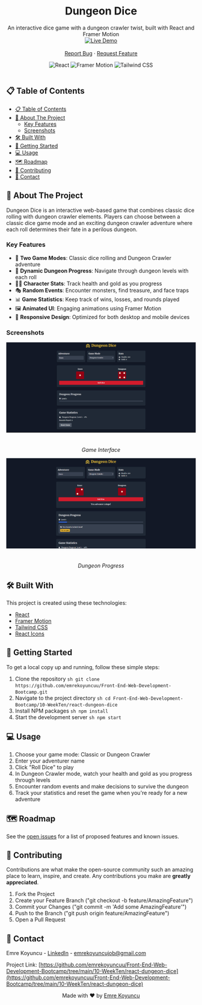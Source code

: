 <div align="center">

  <h1 align="center">Dungeon Dice</h1>

  <p align="center">
    An interactive dice game with a dungeon crawler twist, built with React and Framer Motion
    <br />
    <a href="https://emre-dungeon-dice.netlify.app/" target="_blank">
      <img src="https://img.shields.io/badge/LIVE%20DEMO-Click%20Here-brightgreen?style=for-the-badge&logo=netlify" alt="Live Demo" height="50">
    </a>
    <br />
    <br />
    <a href="https://github.com/emrekoyuncuu/Front-End-Web-Development-Bootcamp/issues">Report Bug</a>
    ·
    <a href="https://github.com/emrekoyuncuu/Front-End-Web-Development-Bootcamp/issues">Request Feature</a>
  </p>

  <div align="center">
    <img src="https://img.shields.io/badge/React-20232A?style=for-the-badge&logo=react&logoColor=61DAFB" alt="React">
    <img src="https://img.shields.io/badge/Framer_Motion-black?style=for-the-badge&logo=framer&logoColor=white" alt="Framer Motion">
    <img src="https://img.shields.io/badge/Tailwind_CSS-38B2AC?style=for-the-badge&logo=tailwind-css&logoColor=white" alt="Tailwind CSS">
  </div>
</div>

<br />

## 📋 Table of Contents

- [📋 Table of Contents](#-table-of-contents)
- [🚀 About The Project](#-about-the-project)
  - [Key Features](#key-features)
  - [Screenshots](#screenshots)
- [🛠️ Built With](#️-built-with)
- [🏁 Getting Started](#-getting-started)
- [💻 Usage](#-usage)
- [🗺️ Roadmap](#️-roadmap)
- [🤝 Contributing](#-contributing)
- [📧 Contact](#-contact)

## 🚀 About The Project

Dungeon Dice is an interactive web-based game that combines classic dice rolling with dungeon crawler elements. Players can choose between a classic dice game mode and an exciting dungeon crawler adventure where each roll determines their fate in a perilous dungeon.

### Key Features

- 🎲 **Two Game Modes**: Classic dice rolling and Dungeon Crawler adventure
- 🏰 **Dynamic Dungeon Progress**: Navigate through dungeon levels with each roll
- 🧙‍♂️ **Character Stats**: Track health and gold as you progress
- 🎭 **Random Events**: Encounter monsters, find treasure, and face traps
- 📊 **Game Statistics**: Keep track of wins, losses, and rounds played
- 🖼️ **Animated UI**: Engaging animations using Framer Motion
- 📱 **Responsive Design**: Optimized for both desktop and mobile devices

### Screenshots

<div align="center">
  <img src="https://github.com/emrekoyuncuu/Front-End-Web-Development-Bootcamp/blob/main/10-WeekTen/react-dungeon-dice/public/images/screenshot1.png" alt="Game Interface" width="600" style="max-width: 100%; height: auto; margin-bottom: 20px;">
  <p><em>Game Interface</em></p>

  <img src="https://github.com/emrekoyuncuu/Front-End-Web-Development-Bootcamp/blob/main/10-WeekTen/react-dungeon-dice/public/images/screenshot2.png" alt="Dungeon Progress" width="600" style="max-width: 100%; height: auto; margin-bottom: 20px;">
  <p><em>Dungeon Progress</em></p>
</div>

## 🛠️ Built With

This project is created using these technologies:

- [React](https://reactjs.org/)
- [Framer Motion](https://www.framer.com/motion/)
- [Tailwind CSS](https://tailwindcss.com/)
- [React Icons](https://react-icons.github.io/react-icons/)

## 🏁 Getting Started

To get a local copy up and running, follow these simple steps:

1. Clone the repository
   ``sh
   git clone https://github.com/emrekoyuncuu/Front-End-Web-Development-Bootcamp.git
   ``
2. Navigate to the project directory
   ``sh
   cd Front-End-Web-Development-Bootcamp/10-WeekTen/react-dungeon-dice
   ``
3. Install NPM packages
   ``sh
   npm install
   ``
4. Start the development server
   ``sh
   npm start
   ``

## 💻 Usage

1. Choose your game mode: Classic or Dungeon Crawler
2. Enter your adventurer name
3. Click "Roll Dice" to play
4. In Dungeon Crawler mode, watch your health and gold as you progress through levels
5. Encounter random events and make decisions to survive the dungeon
6. Track your statistics and reset the game when you're ready for a new adventure

## 🗺️ Roadmap

See the [open issues](https://github.com/emrekoyuncuu/Front-End-Web-Development-Bootcamp/issues) for a list of proposed features and known issues.

## 🤝 Contributing

Contributions are what make the open-source community such an amazing place to learn, inspire, and create. Any contributions you make are **greatly appreciated**.

1. Fork the Project
2. Create your Feature Branch ("git checkout -b feature/AmazingFeature")
3. Commit your Changes ("git commit -m 'Add some AmazingFeature'")
4. Push to the Branch ("git push origin feature/AmazingFeature")
5. Open a Pull Request

## 📧 Contact

Emre Koyuncu - [LinkedIn](https://www.linkedin.com/in/emrekoyuncuu/) - emrekoyuncujob@gmail.com

Project Link: [https://github.com/emrekoyuncuu/Front-End-Web-Development-Bootcamp/tree/main/10-WeekTen/react-dungeon-dice](https://github.com/emrekoyuncuu/Front-End-Web-Development-Bootcamp/tree/main/10-WeekTen/react-dungeon-dice)

<div align="center">
  Made with ❤️ by <a href="https://github.com/emrekoyuncuu">Emre Koyuncu</a>
</div>